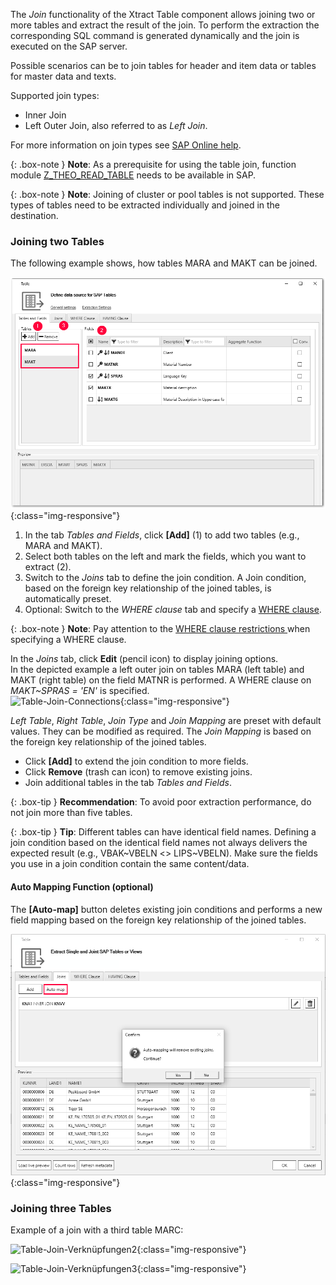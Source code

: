 The *Join* functionality of the Xtract Table component allows joining two or more tables and extract the result of the join. 
To perform the extraction the corresponding SQL command is generated dynamically and the join is executed on the SAP server. <br>

Possible scenarios can be to join tables for header and item data or tables for master data and texts. 

Supported join types:
- Inner Join
- Left Outer Join, also referred to as *Left Join*.

For more information on join types see [SAP Online help](https://help.sap.com/doc/saphelp_nwpi71/7.1/en-US/cf/21ec77446011d189700000e8322d00/content.htm?no_cache=true). <br>


{: .box-note }
**Note**: As a prerequisite for using the table join, function module [Z_THEO_READ_TABLE](../sap-customizing/custom-function-module-for-table-extraction) needs to be available in SAP. <br> 

{: .box-note }
**Note**: Joining of cluster or pool tables is not supported. These types of tables need to be extracted individually and joined in the destination.

### Joining two Tables
The following example shows, how tables MARA and MAKT can be joined.

![Table join steps](/img/content/join_steps_1.png){:class="img-responsive"}

1. In the tab *Tables and Fields*, click **[Add]** (1) to add two tables (e.g., MARA and MAKT).
2. Select both tables on the left and mark the fields, which you want to extract (2). 
3. Switch to the *Joins* tab to define the join condition. A Join condition, based on the foreign key relationship of the joined tables, is automatically preset.
4. Optional: Switch to the *WHERE clause* tab and specify a [WHERE clause](./where-clause).

{: .box-note }
**Note**: Pay attention to the [WHERE clause restrictions ](./where-clause#where-clause-restrictions) when specifying a WHERE clause.

In the *Joins* tab, click **Edit** (pencil icon) to display joining options. <br>
In the depicted example a left outer join on tables MARA (left table) and MAKT (right table) on the field MATNR is performed. A WHERE clause on *MAKT~SPRAS = 'EN'* is specified.<br>
![Table-Join-Connections](/img/content/join_verknüpfungen_01.png){:class="img-responsive"}

*Left Table*, *Right Table*, *Join Type* and *Join Mapping* are preset with default values. They can be modified as required. The *Join Mapping* is based on the foreign key relationship of the joined tables.<br>
- Click **[Add]** to extend the join condition to more fields. 
- Click **Remove** (trash can icon) to remove existing joins. 
- Join additional tables in the tab *Tables and Fields*. 

{: .box-tip }
**Recommendation**: To avoid poor extraction performance, do not join more than five tables.

{: .box-tip }
**Tip**: Different tables can have identical field names. Defining a join condition based on the identical field names not always delivers the expected result (e.g., VBAK~VBELN <> LIPS~VBELN).
Make sure the fields you use in a join condition contain the same content/data.

#### Auto Mapping Function (optional)

The **[Auto-map]** button deletes existing join conditions and performs a new field mapping based on the foreign key relationship of the joined tables. 

![Table-Join-Automapping](/img/content/join_automap.png){:class="img-responsive"}



### Joining three Tables
Example of a join with a third table MARC:

![Table-Join-Verknüpfungen2](/img/content/join_verknüpfungen_02.png){:class="img-responsive"}

![Table-Join-Verknüpfungen3](/img/content/join_verknüpfungen_03.png){:class="img-responsive"}

   

